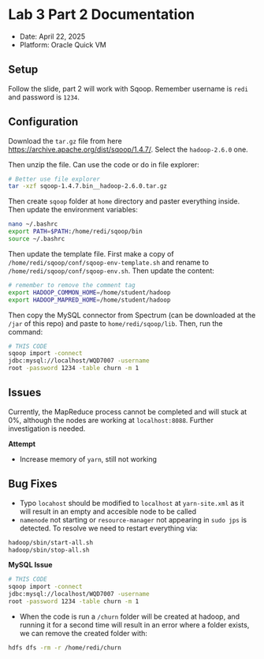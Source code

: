 # Lab 3 Part 2 Documentation

- Date: April 22, 2025
- Platform: Oracle Quick VM

## Setup
Follow the slide, part 2 will work with Sqoop. Remember username is `redi` and password is `1234`.

## Configuration

Download the `tar.gz` file from here https://archive.apache.org/dist/sqoop/1.4.7/. Select the `hadoop-2.6.0` one.

Then unzip the file. Can use the code or do in file explorer:
```bash
# Better use file explorer
tar -xzf sqoop-1.4.7.bin__hadoop-2.6.0.tar.gz
```

Then create `sqoop` folder at `home` directory and paster everything inside. Then update the environment variables:

```bash
nano ~/.bashrc
export PATH=$PATH:/home/redi/sqoop/bin
source ~/.bashrc
```

Then update the template file. First make a copy of `/home/redi/sqoop/conf/sqoop-env-template.sh` and rename to `/home/redi/sqoop/conf/sqoop-env.sh`. Then update the content:

```bash
# remember to remove the comment tag
export HADOOP_COMMON_HOME=/home/student/hadoop
export HADOOP_MAPRED_HOME=/home/student/hadoop
```

Then copy the MySQL connector from Spectrum (can be downloaded at the `/jar` of this repo) and paste to `home/redi/sqoop/lib`. Then, run the command:

```bash
# THIS CODE
sqoop import -connect 
jdbc:mysql://localhost/WQD7007 -username 
root -password 1234 -table churn -m 1
```

## Issues

Currently, the MapReduce process cannot be completed and will stuck at 0%, although the nodes are working at `localhost:8088`. Further investigation is needed.

**Attempt**
- Increase memory of `yarn`, still not working

## Bug Fixes

- Typo `locahost` should be modified to `localhost` at `yarn-site.xml` as it will result in an empty and accesible node to be called
- `namenode` not starting or `resource-manager` not appearing in `sudo jps` is detected. To resolve we need to restart everything via:
```bash
hadoop/sbin/start-all.sh
hadoop/sbin/stop-all.sh
```

**MySQL Issue**
```bash
# THIS CODE
sqoop import -connect 
jdbc:mysql://localhost/WQD7007 -username 
root -password 1234 -table churn -m 1
```
- When the code is run a `/churn` folder will be created at hadoop, and running it for a second time will result in an error where a folder exists, we can remove the created folder with:
```bash
hdfs dfs -rm -r /home/redi/churn
```